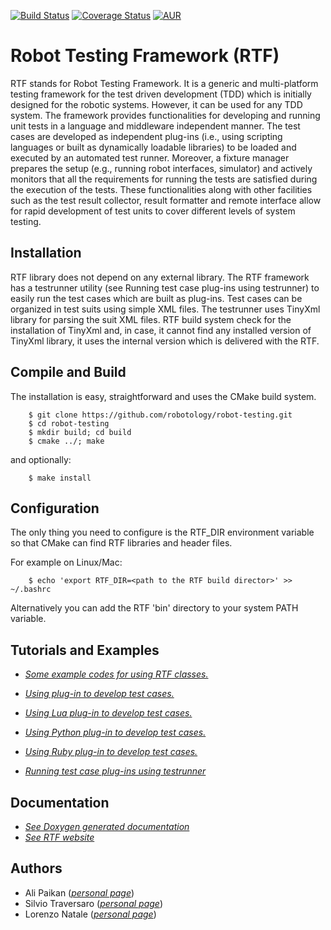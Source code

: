 [![Build Status](https://travis-ci.org/robotology/robot-testing.svg?branch=master)](https://travis-ci.org/robotology/robot-testing)
[![Coverage Status](https://coveralls.io/repos/github/robotology/robot-testing/badge.svg?branch=master)](https://coveralls.io/github/robotology/robot-testing?branch=master)
[![AUR](https://img.shields.io/aur/license/yaourt.svg)](http://robotology.github.io/robot-testing/index.html)

Robot Testing Framework (RTF)
============================
RTF stands for Robot Testing Framework. It is a generic and multi-platform testing framework for the test driven development (TDD)
which is initially designed for the robotic systems. However, it can be used for any TDD system.
The framework provides functionalities for developing and running unit tests in a language and middleware independent manner. The
test cases are developed as independent plug-ins (i.e., using scripting languages or built as dynamically loadable libraries) to be
loaded and executed by an automated test runner. Moreover, a fixture manager prepares the setup (e.g., running robot interfaces,
simulator) and actively monitors that all the requirements for running the tests are satisfied during the execution of the tests.
These functionalities along with other facilities such as the test result collector, result formatter and remote interface allow
for rapid development of test units to cover different levels of system testing.



Installation
------------
RTF library does not depend on any external library. The RTF framework has a testrunner utility (see Running test case plug-ins
using testrunner) to easily run the test cases which are built as plug-ins. Test cases can be organized in test suits using simple XML files. The testrunner uses TinyXml library for parsing the suit XML files. RTF build system check for the installation
of TinyXml and, in case, it cannot find any installed version of TinyXml library, it uses the internal version which is delivered
with the RTF.


Compile and Build
-----------------
The installation is easy, straightforward and uses the CMake build system.
```
    $ git clone https://github.com/robotology/robot-testing.git
    $ cd robot-testing
    $ mkdir build; cd build
    $ cmake ../; make
```

and optionally:
```
    $ make install
```

Configuration
-------------
The only thing you need to configure is the RTF_DIR environment variable so that CMake can find RTF libraries and header files.

For example on Linux/Mac:
```
    $ echo 'export RTF_DIR=<path to the RTF build director>' >> ~/.bashrc
```

Alternatively you can add the RTF 'bin' directory to your system PATH variable.


Tutorials and Examples
-----------------------
* [*Some example codes for using RTF classes.*](http://robotology.github.io/robot-testing/documentation/examples.html)

* [*Using plug-in to develop test cases.*](http://robotology.github.io/robot-testing/documentation/rtf_plugin_example.html)

* [*Using Lua plug-in to develop test cases.*](http://robotology.github.io/robot-testing/documentation/rtf_lua_plugin_example.html)

* [*Using Python plug-in to develop test cases.*](http://robotology.github.io/robot-testing/documentation/rtf_python_plugin_example.html)

* [*Using Ruby plug-in to develop test cases.*](http://robotology.github.io/robot-testing/documentation/rtf_ruby_plugin_example.html)
 
* [*Running test case plug-ins using testrunner*](http://robotology.github.io/robot-testing/documentation/testrunner.html)


Documentation
-------------
* [*See Doxygen generated documentation*](http://robotology.github.io/robot-testing/documentation/index.html)
* [*See RTF website*](http://robotology.github.io/robot-testing/index.html)

Authors
-------
* Ali Paikan ([*personal page*](http://alipaikan.com))
* Silvio Traversaro ([*personal page*](http://www.iit.it/en/people/silvio-traversaro.html))
* Lorenzo Natale ([*personal page*](http://nat.liralab.it/))

